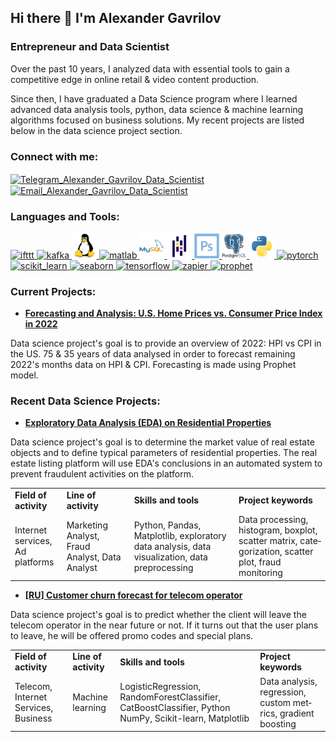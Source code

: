 <h2 align="left">Hi there 👋 I'm Alexander Gavrilov</h2>
<h3 align="left">Entrepreneur and Data Scientist</h3>
<p>Over the past 10 years, I analyzed data with essential tools to gain a competitive edge in online retail &amp; video content production.</p>
<p dir="auto">Since then, I have graduated a Data Science program where I learned advanced data analysis tools, python, data science & machine learning algorithms focused on business solutions.&nbsp;My recent projects are listed below in the data science project section.</p>
<h3 align="left">Connect with me:</h3>
<p align="left">
<a href="https://t.me/gavrilov_se" target="blank"><img align="center" src="https://www.svgrepo.com/show/349527/telegram.svg" alt="Telegram_Alexander_Gavrilov_Data_Scientist" height="30" width="40" /></a>
<a href="mailto:alexander@gavrilov.se" target="blank"><img align="center" src="https://www.clipartmax.com/png/full/91-913506_computer-icons-email-address-clip-art-icon-email-vector-png.png" alt="Email_Alexander_Gavrilov_Data_Scientist" height="30" width="30" /></a>
</p>


<h3 align="left">Languages and Tools:</h3>
<p align="left"> <a href="https://ifttt.com/" target="_blank" rel="noreferrer"> <img src="https://www.vectorlogo.zone/logos/ifttt/ifttt-ar21.svg" alt="ifttt" width="40" height="40"/> </a> <a href="https://kafka.apache.org/" target="_blank" rel="noreferrer"> <img src="https://www.vectorlogo.zone/logos/apache_kafka/apache_kafka-icon.svg" alt="kafka" width="40" height="40"/> </a> <a href="https://www.linux.org/" target="_blank" rel="noreferrer"> <img src="https://raw.githubusercontent.com/devicons/devicon/master/icons/linux/linux-original.svg" alt="linux" width="40" height="40"/> </a> <a href="https://www.mathworks.com/" target="_blank" rel="noreferrer"> <img src="https://upload.wikimedia.org/wikipedia/commons/2/21/Matlab_Logo.png" alt="matlab" width="40" height="40"/> </a> <a href="https://www.mysql.com/" target="_blank" rel="noreferrer"> <img src="https://raw.githubusercontent.com/devicons/devicon/master/icons/mysql/mysql-original-wordmark.svg" alt="mysql" width="40" height="40"/> </a> <a href="https://pandas.pydata.org/" target="_blank" rel="noreferrer"> <img src="https://raw.githubusercontent.com/devicons/devicon/2ae2a900d2f041da66e950e4d48052658d850630/icons/pandas/pandas-original.svg" alt="pandas" width="40" height="40"/> </a> <a href="https://www.photoshop.com/en" target="_blank" rel="noreferrer"> <img src="https://raw.githubusercontent.com/devicons/devicon/master/icons/photoshop/photoshop-line.svg" alt="photoshop" width="40" height="40"/> </a> <a href="https://www.postgresql.org" target="_blank" rel="noreferrer"> <img src="https://raw.githubusercontent.com/devicons/devicon/master/icons/postgresql/postgresql-original-wordmark.svg" alt="postgresql" width="40" height="40"/> </a> <a href="https://www.python.org" target="_blank" rel="noreferrer"> <img src="https://raw.githubusercontent.com/devicons/devicon/master/icons/python/python-original.svg" alt="python" width="40" height="40"/> </a> <a href="https://pytorch.org/" target="_blank" rel="noreferrer"> <img src="https://www.vectorlogo.zone/logos/pytorch/pytorch-icon.svg" alt="pytorch" width="40" height="40"/> </a> <a href="https://scikit-learn.org/" target="_blank" rel="noreferrer"> <img src="https://upload.wikimedia.org/wikipedia/commons/0/05/Scikit_learn_logo_small.svg" alt="scikit_learn" width="40" height="40"/> </a> <a href="https://seaborn.pydata.org/" target="_blank" rel="noreferrer"> <img src="https://seaborn.pydata.org/_images/logo-mark-lightbg.svg" alt="seaborn" width="40" height="40"/> </a> <a href="https://www.tensorflow.org" target="_blank" rel="noreferrer"> <img src="https://www.vectorlogo.zone/logos/tensorflow/tensorflow-icon.svg" alt="tensorflow" width="40" height="40"/> </a> <a href="https://zapier.com" target="_blank" rel="noreferrer"> <img src="https://www.vectorlogo.zone/logos/zapier/zapier-icon.svg" alt="zapier" width="40" height="40"/> </a> <a href="https://facebook.github.io/prophet/" target="_blank" rel="noreferrer"> <img src="https://forecastr-io.herokuapp.com/static/img/facebook_prophet_icon.png" alt="prophet" width="40" height="40"/> </a> </p>

<h3 align="left">Current Projects:</h3>
<ul>
<li dir="auto"><a href="https://github.com/GVRQ/US_HPI_vs_CPI_2022"><strong>Forecasting and Analysis: U.S. Home Prices vs. Consumer Price Index in 2022</strong></a></li>
</ul>
<p>Data science project's goal is to provide an overview of 2022: HPI vs CPI in the US. 75 & 35 years of data analysed in order to forecast remaining 2022's months data on HPI & CPI. Forecasting is made using Prophet model. </p>

<h3 align="left">Recent Data Science Projects:</h3>
<ul>
<li dir="auto"><a href="https://github.com/GVRQ/Real_Estate_EDA"><strong>Exploratory Data Analysis (EDA) on Residential Properties</strong></a></li>
</ul>
<p>Data science project's goal is to determine the market value of real estate objects and to define typical parameters of residential properties. The real estate listing platform will use EDA's conclusions in an automated system to prevent fraudulent activities on the platform.</p>

<table>
<tbody>
<tr>
<td><strong>Field of activity</strong></td>
<td><strong>Line of activity</strong></td>
<td><strong>Skills and tools</strong></td>
<td><strong>Project keywords</strong></td>
</tr>
<tr>
<td><span lang="en">Internet services, Ad platforms</span></td>
<td><span lang="en">Marketing Analyst, Fraud Analyst, Data Analyst</span></td>
<td>Python, Pandas, Matplotlib, exploratory data analysis, data visualization, data preprocessing</td>
<td><span lang="en">Data processing, histogram, boxplot, scatter matrix,
categorization, scatter plot, fraud monitoring</span></td>
</tr>
</tbody>
</table>

<ul>
<li dir="auto"><a href="https://github.com/GVRQ/customer_churn_prediction"><strong>[RU] Customer churn forecast for telecom operator</strong></a></li>
</ul>
<p>Data science project's goal is to predict whether the client will leave the telecom operator in the near future or not. If it turns out that the user plans to leave, he will be offered promo codes and special plans.</p>

<table>
<tbody>
<tr>
<td><strong>Field of activity</strong></td>
<td><strong>Line of activity</strong></td>
<td><strong>Skills and tools</strong></td>
<td><strong>Project keywords</strong></td>
</tr>
<tr>
<td><span lang="en">Telecom, Internet Services, Business</span></td>
<td><span lang="en">Machine learning</span></td>
<td>LogisticRegression, RandomForestClassifier, CatBoostClassifier, Python NumPy, Scikit-learn, Matplotlib</td>
<td><span lang="en">Data analysis, regression, custom metrics, gradient boosting</span></td>
</tr>
</tbody>
</table>
